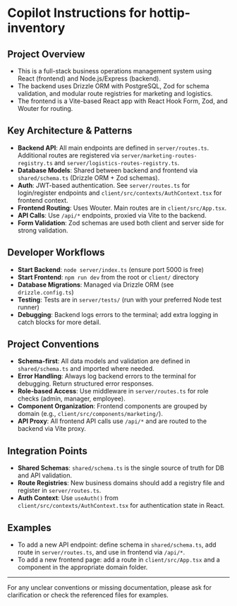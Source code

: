 # Copilot Instructions for hottip-inventory

## Project Overview
- This is a full-stack business operations management system using React (frontend) and Node.js/Express (backend).
- The backend uses Drizzle ORM with PostgreSQL, Zod for schema validation, and modular route registries for marketing and logistics.
- The frontend is a Vite-based React app with React Hook Form, Zod, and Wouter for routing.

## Key Architecture & Patterns
- **Backend API**: All main endpoints are defined in `server/routes.ts`. Additional routes are registered via `server/marketing-routes-registry.ts` and `server/logistics-routes-registry.ts`.
- **Database Models**: Shared between backend and frontend via `shared/schema.ts` (Drizzle ORM + Zod schemas).
- **Auth**: JWT-based authentication. See `server/routes.ts` for login/register endpoints and `client/src/contexts/AuthContext.tsx` for frontend context.
- **Frontend Routing**: Uses Wouter. Main routes are in `client/src/App.tsx`.
- **API Calls**: Use `/api/*` endpoints, proxied via Vite to the backend.
- **Form Validation**: Zod schemas are used both client and server side for strong validation.

## Developer Workflows
- **Start Backend**: `node server/index.ts` (ensure port 5000 is free)
- **Start Frontend**: `npm run dev` from the root or `client/` directory
- **Database Migrations**: Managed via Drizzle ORM (see `drizzle.config.ts`)
- **Testing**: Tests are in `server/tests/` (run with your preferred Node test runner)
- **Debugging**: Backend logs errors to the terminal; add extra logging in catch blocks for more detail.

## Project Conventions
- **Schema-first**: All data models and validation are defined in `shared/schema.ts` and imported where needed.
- **Error Handling**: Always log backend errors to the terminal for debugging. Return structured error responses.
- **Role-based Access**: Use middleware in `server/routes.ts` for role checks (admin, manager, employee).
- **Component Organization**: Frontend components are grouped by domain (e.g., `client/src/components/marketing/`).
- **API Proxy**: All frontend API calls use `/api/*` and are routed to the backend via Vite proxy.

## Integration Points
- **Shared Schemas**: `shared/schema.ts` is the single source of truth for DB and API validation.
- **Route Registries**: New business domains should add a registry file and register in `server/routes.ts`.
- **Auth Context**: Use `useAuth()` from `client/src/contexts/AuthContext.tsx` for authentication state in React.

## Examples
- To add a new API endpoint: define schema in `shared/schema.ts`, add route in `server/routes.ts`, and use in frontend via `/api/*`.
- To add a new frontend page: add a route in `client/src/App.tsx` and a component in the appropriate domain folder.

---

For any unclear conventions or missing documentation, please ask for clarification or check the referenced files for examples.